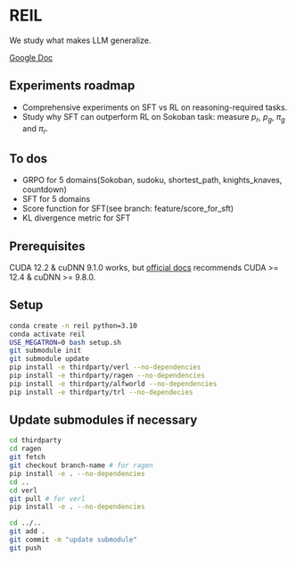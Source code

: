 # REIL
We study what makes LLM generalize.

[Google Doc](https://docs.google.com/document/d/1vZrBTFJIvfnOIr9hGS_SWdRS2Z1xw6kCow7Ps1BWaZc/edit?tab=t.0#heading=h.bsh8cnuvxol2)


## Experiments roadmap
- Comprehensive experiments on SFT vs RL on reasoning-required tasks.
- Study why SFT can outperform RL on Sokoban task: measure $p_r$, $p_g$, $\pi_g$ and $\pi_r$. 

## To dos
- GRPO for 5 domains(Sokoban, sudoku, shortest_path, knights_knaves, countdown)
- SFT for 5 domains
- Score function for SFT(see branch: feature/score_for_sft)
- KL divergence metric for SFT

## Prerequisites
CUDA 12.2 & cuDNN 9.1.0 works, but [official docs](https://verl.readthedocs.io/en/latest/start/install.html) recommends CUDA >= 12.4 & cuDNN >= 9.8.0.

## Setup

```bash
conda create -n reil python=3.10
conda activate reil
USE_MEGATRON=0 bash setup.sh
git submodule init
git submodule update
pip install -e thirdparty/verl --no-dependencies
pip install -e thirdparty/ragen --no-dependencies
pip install -e thirdparty/alfworld --no-dependencies
pip install -e thirdparty/trl --no-dependecies
```

## Update submodules if necessary

```bash
cd thirdparty
cd ragen
git fetch
git checkout branch-name # for ragen
pip install -e . --no-dependencies
cd ..
cd verl
git pull # for verl
pip install -e . --no-dependencies

cd ../..
git add .
git commit -m "update submodule"
git push
```
